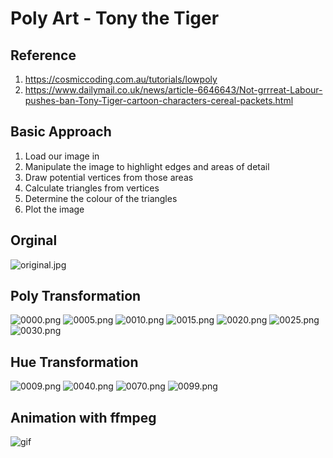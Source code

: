 # Poly Art - Tony the Tiger

## Reference
1. https://cosmiccoding.com.au/tutorials/lowpoly
2. https://www.dailymail.co.uk/news/article-6646643/Not-grrreat-Labour-pushes-ban-Tony-Tiger-cartoon-characters-cereal-packets.html

## Basic Approach
1. Load our image in
2. Manipulate the image to highlight edges and areas of detail
3. Draw potential vertices from those areas
4. Calculate triangles from vertices
5. Determine the colour of the triangles
6. Plot the image

## Orginal
![original.jpg](images/original.jpg "original")

## Poly Transformation
![0000.png](images/0000.png "0000")
![0005.png](images/0005.png "0005")
![0010.png](images/0010.png "0010")
![0015.png](images/0015.png "0015")
![0020.png](images/0020.png "0020")
![0025.png](images/0025.png "0025")
![0030.png](images/0030.png "0030")

## Hue Transformation
![0009.png](images/0009.png "0009")
![0040.png](images/0040.png "0040")
![0070.png](images/0070.png "0070")
![0099.png](images/0099.png "0099")

## Animation with ffmpeg
![gif](images/tiger.gif)

